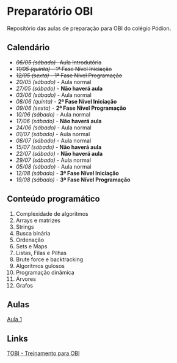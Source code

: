 # Preparatório OBI

Repositório das aulas de preparação para OBI do colégio Pódion.

## Calendário

- ~~*06/05 (sábado)*- Aula Introdutória~~
- ~~*11/05 (quinta)* - 1ª Fase Nível Iniciação~~
- ~~*12/05 (sexta)* - 1ª Fase Nível Programação~~
- *20/05 (sábado)* - Aula normal
- *27/05 (sábado)* - **Não haverá aula**
- *03/06 (sábado)* - Aula normal
- *08/06 (quinta)* - **2ª Fase Nível Iniciação**
- *09/06 (sexta)* - **2ª Fase Nível Programação**
- *10/06 (sábado)* - Aula normal
- *17/06 (sábado)* - **Não haverá aula**
- *24/06 (sábado)* - Aula normal
- *01/07 (sábado)* - Aula normal
- *08/07 (sábado)* - Aula normal
- *15/07 (sábado)* - **Não haverá aula**
- *22/07 (sábado)* - **Não haverá aula**
- *29/07 (sábado)* - Aula normal
- *05/08 (sábado)* - Aula normal
- *12/08 (sábado)* - **3ª Fase Nível Iniciação**
- *19/08 (sábado)* - **3ª Fase Nível Programação**


## Conteúdo programático

1. Complexidade de algoritmos
2. Arrays e matrizes
3. Strings
4. Busca binária
5. Ordenação
6. Sets e Maps
6. Listas, Filas e Pilhas
7. Brute force e backtracking
8. Algoritmos gulosos
9. Programação dinâmica
10. Árvores
11. Grafos


## Aulas

[Aula 1](./Aulas/1/)


## Links

[TOBI - Treinamento para OBI](http://olimpiada.ic.unicamp.br/tobi)








